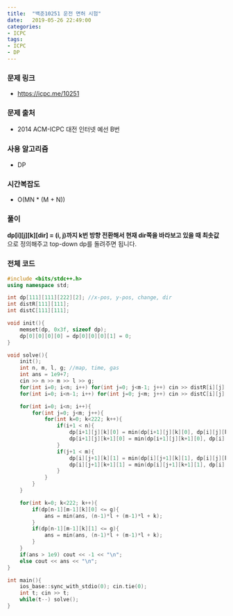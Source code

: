 ```yaml
---
title:  "백준10251 운전 면허 시험"
date:   2019-05-26 22:49:00
categories:
- ICPC
tags:
- ICPC
- DP
---
```


### 문제 링크
* https://icpc.me/10251

### 문제 출처
* 2014 ACM-ICPC 대전 인터넷 예선 B번

### 사용 알고리즘
* DP

### 시간복잡도
* O(MN * (M + N))

### 풀이
**dp[i][j][k][dir] = (i, j)까지 k번 방향 전환해서 현재 dir쪽을 바라보고 있을 때 최솟값**<br>
으로 정의해주고 top-down dp를 돌려주면 됩니다.

### 전체 코드
```cpp
#include <bits/stdc++.h>
using namespace std;

int dp[111][111][222][2]; //x-pos, y-pos, change, dir
int distR[111][111];
int distC[111][111];

void init(){
	memset(dp, 0x3f, sizeof dp);
	dp[0][0][0][0] = dp[0][0][0][1] = 0;
}

void solve(){
	init();
	int n, m, l, g; //map, time, gas
	int ans = 1e9+7;
	cin >> n >> m >> l >> g;
	for(int i=0; i<n; i++) for(int j=0; j<m-1; j++) cin >> distR[i][j];
	for(int i=0; i<n-1; i++) for(int j=0; j<m; j++) cin >> distC[i][j];

	for(int i=0; i<n; i++){
		for(int j=0; j<m; j++){
			for(int k=0; k<222; k++){
				if(i+1 < n){
					dp[i+1][j][k][0] = min(dp[i+1][j][k][0], dp[i][j][k][0] + distC[i][j]);
					dp[i+1][j][k+1][0] = min(dp[i+1][j][k+1][0], dp[i][j][k][1] + distC[i][j]);
				}
				if(j+1 < m){
					dp[i][j+1][k][1] = min(dp[i][j+1][k][1], dp[i][j][k][1] + distR[i][j]);
					dp[i][j+1][k+1][1] = min(dp[i][j+1][k+1][1], dp[i][j][k][0] + distR[i][j]);
				}
			}
		}
	}

	for(int k=0; k<222; k++){
		if(dp[n-1][m-1][k][0] <= g){
			ans = min(ans, (n-1)*l + (m-1)*l + k);
		}
		if(dp[n-1][m-1][k][1] <= g){
			ans = min(ans, (n-1)*l + (m-1)*l + k);
		}
	}
	if(ans > 1e9) cout << -1 << "\n";
	else cout << ans << "\n";
}

int main(){
	ios_base::sync_with_stdio(0); cin.tie(0);
	int t; cin >> t;
	while(t--) solve();
}
```
